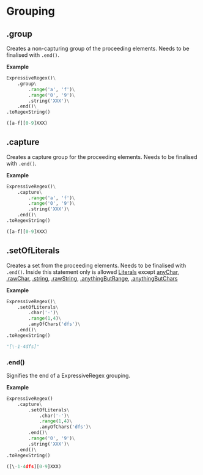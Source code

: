 # Grouping

## .group

Creates a non-capturing group of the proceeding elements. Needs to be finalised with `.end()`.

**Example**

```Python
ExpressiveRegex()\
    .group\
        .range('a', 'f')\
        .range('0', '9')\
        .string('XXX')\
    .end()\
.toRegexString()
```

```Python
([a-f][0-9]XXX)
```

## .capture

Creates a capture group for the proceeding elements. Needs to be finalised with `.end()`.

**Example**

```Python
ExpressiveRegex()\
    .capture\
        .range('a', 'f')\
        .range('0', '9')\
        .string('XXX')\
    .end()\
.toRegexString()
```

```Python
([a-f][0-9]XXX)
```

## .setOfLiterals

Creates a set from the proceeding elements. Needs to be finalised with `.end()`.
Inside this statement only is allowed [Literals](../literals/#literals) except
[anyChar](../literals/#anychar), [.rawChar](../literals/#rawcharc),
[.string](../literals/#strings), [.rawString](../literals/#rawstrings),
[.anythingButRange](../literals/#anythingbutrangea-b-exclude),
[.anythingButChars](../literals/#anythingbutcharschars)

**Example**

```Python
ExpressiveRegex()\
    .setOfLiterals\
        .char('-')\
        .range(1,4)\
        .anyOfChars('dfs')\
    .end()\
.toRegexString()
```

```Python
"[\-1-4dfs]"
```

### .end()

Signifies the end of a ExpressiveRegex grouping.

**Example**

```Python
ExpressiveRegex()
    .capture\
        .setOfLiterals\
            .char('-')\
            .range(1,4)\
            .anyOfChars('dfs')\
        .end()\
        .range('0', '9')\
        .string('XXX')\
    .end()\
.toRegexString()
```

```Python
([\-1-4dfs][0-9]XXX)
```
